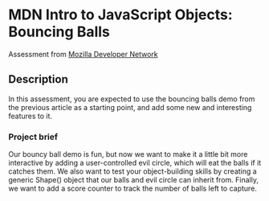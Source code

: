 # MDN Intro to JavaScript Objects: Bouncing Balls 

Assessment from [Mozilla Developer Network](https://developer.mozilla.org/en-US/docs/Learn/JavaScript/Objects/Adding_bouncing_balls_features)  

## Description  

In this assessment, you are expected to use the bouncing balls demo from the previous article as a starting point, and add some new and interesting features to it.

### Project brief

Our bouncy ball demo is fun, but now we want to make it a little bit more interactive by adding a user-controlled evil circle, which will eat the balls if it catches them. We also want to test your object-building skills by creating a generic Shape() object that our balls and evil circle can inherit from. Finally, we want to add a score counter to track the number of balls left to capture.


